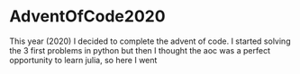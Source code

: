 # AdventOfCode2020
This year (2020) I decided to complete the advent of code. I started solving the 3 first problems in python but then I thought the aoc was a perfect opportunity to learn julia, so here I went
